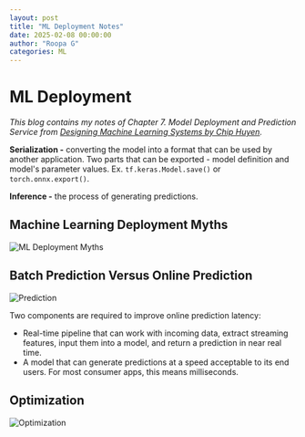 ```yaml
---
layout: post
title: "ML Deployment Notes"
date: 2025-02-08 00:00:00
author: "Roopa G"
categories: ML
---
```


# ML Deployment

*This blog contains my notes of Chapter 7. Model Deployment and Prediction Service from [Designing Machine Learning Systems by Chip Huyen](https://learning.oreilly.com/library/view/designing-machine-learning/9781098107956/).*

**Serialization -** converting the model into a format that can be used by another application. Two parts that can be exported - model definition and model's parameter values. Ex. `tf.keras.Model.save()` or `torch.onnx.export()`.

**Inference -** the process of generating predictions.

## Machine Learning Deployment Myths

![ML Deployment Myths](https://raw.githubusercontent.com/groopav/random3900.github.io/refs/heads/main/images/MLDeploymentMyths.png)

## Batch Prediction Versus Online Prediction

![Prediction](https://raw.githubusercontent.com/groopav/random3900.github.io/refs/heads/main/images/Prediction.png)

Two components are required to improve online prediction latency:

- Real-time pipeline that can work with incoming data, extract streaming features, input them into a model, and return a prediction in near real time. 
- A model that can generate predictions at a speed acceptable to its end users. For most consumer apps, this means milliseconds.

## Optimization

![Optimization](https://raw.githubusercontent.com/groopav/random3900.github.io/refs/heads/main/images/Optimization.png)